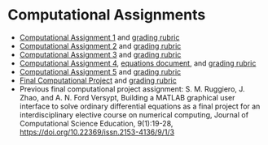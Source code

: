 # Computational Assignments

* [Computational Assignment 1](https://github.com/ashleefv/ApplNumComp/blob/master/Assignments/Computational%20Assignment%201.pdf) and [grading rubric](https://github.com/ashleefv/ApplNumComp/blob/master/Assignments/Computational%20Assignment%201%20grading%20rubric.pdf)
* [Computational Assignment 2](https://github.com/ashleefv/ApplNumComp/blob/master/Assignments/Computational%20Assignment%202.pdf) and [grading rubric](https://github.com/ashleefv/ApplNumComp/blob/master/Assignments/Computational%20Assignment%202%20grading%20rubric.pdf)
* [Computational Assignment 3](https://github.com/ashleefv/ApplNumComp/blob/master/Assignments/Computational%20Assignment%203.pdf) and [grading rubric](https://github.com/ashleefv/ApplNumComp/blob/master/Assignments/Computational%20Assignment%203%20grading%20rubric.pdf)
* [Computational Assignment 4](https://github.com/ashleefv/ApplNumComp/blob/master/Assignments/Computational%20Assignment%204.pdf), [equations document](https://github.com/ashleefv/ApplNumComp/blob/master/Assignments/Computational%20Assignment%203%20Equations.pdf), and [grading rubric](https://github.com/ashleefv/ApplNumComp/blob/master/Assignments/Computational%20Assignment%204%20grading%20rubric.pdf)
* [Computational Assignment 5](https://github.com/ashleefv/ApplNumComp/blob/master/Assignments/Computational%20Assignment%205.pdf) and [grading rubric](https://github.com/ashleefv/ApplNumComp/blob/master/Assignments/Computational%20Assignment%205%20grading%20rubric.pdf)
* [Final Computational Project](https://github.com/ashleefv/ApplNumComp/blob/master/Assignments/Final%20Computational%20Project.pdf) and [grading rubric](https://github.com/ashleefv/ApplNumComp/blob/master/Assignments/Final%20Computational%20Project%20grading%20rubric.pdf)
* Previous final computational project assignment: S. M. Ruggiero, J. Zhao, and A. N. Ford Versypt, Building a MATLAB graphical user interface to solve ordinary differential equations as a final project for an interdisciplinary elective course on numerical computing, Journal of Computational Science Education, 9(1):19-28, https://doi.org/10.22369/issn.2153-4136/9/1/3
